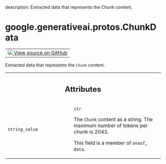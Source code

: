 description: Extracted data that represents the Chunk content.

<div itemscope itemtype="http://developers.google.com/ReferenceObject">
<meta itemprop="name" content="google.generativeai.protos.ChunkData" />
<meta itemprop="path" content="Stable" />
</div>

# google.generativeai.protos.ChunkData

<!-- Insert buttons and diff -->

<table class="tfo-notebook-buttons tfo-api nocontent">
<td>
  <a target="_blank" href="https://github.com/googleapis/google-cloud-python/tree/main/packages/google-ai-generativelanguage/google/ai/generativelanguage_v1beta/types/retriever.py#L391-L408">
    <img src="https://www.tensorflow.org/images/GitHub-Mark-32px.png" />
    View source on GitHub
  </a>
</td>
</table>



Extracted data that represents the ``Chunk`` content.

<!-- Placeholder for "Used in" -->




<!-- Tabular view -->
 <table class="responsive fixed orange">
<colgroup><col width="214px"><col></colgroup>
<tr><th colspan="2"><h2 class="add-link">Attributes</h2></th></tr>

<tr>
<td>

`string_value`<a id="string_value"></a>

</td>
<td>

`str`

The ``Chunk`` content as a string. The maximum number of
tokens per chunk is 2043.

This field is a member of `oneof`_ ``data``.

</td>
</tr>
</table>



